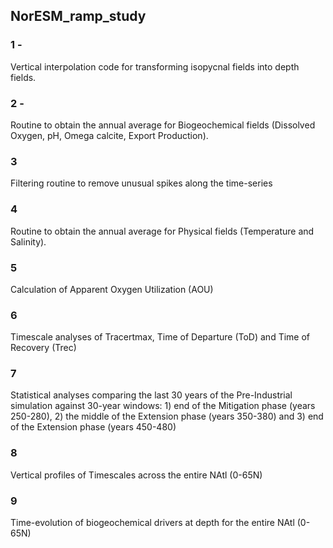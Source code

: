 ## NorESM_ramp_study


### 1 - 
Vertical interpolation code for transforming isopycnal fields into depth fields. 
### 2 - 
Routine to obtain the annual average for Biogeochemical fields (Dissolved Oxygen, pH, Omega calcite, Export Production).
### 3 
Filtering routine to remove unusual spikes along the time-series 
### 4 
Routine to obtain the annual average for Physical fields (Temperature and Salinity).
### 5 
Calculation of Apparent Oxygen Utilization (AOU) 
### 6 
Timescale analyses of Tracertmax, Time of Departure (ToD) and Time of Recovery (Trec)
### 7 
Statistical analyses comparing the last 30 years of the Pre-Industrial simulation against 30-year windows: 1) end of the Mitigation phase (years 250-280), 2) the middle of the Extension phase (years 350-380) and 3) end of the Extension phase (years 450-480) 
### 8 
Vertical profiles of Timescales across the entire NAtl (0-65N)
### 9 
Time-evolution of biogeochemical drivers at depth for the entire NAtl (0-65N) 
